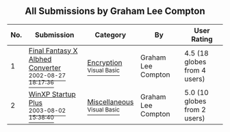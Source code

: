 ﻿<div align="center">

## All Submissions by Graham Lee Compton

</div>

No.  | Submission | Category | By   | User Rating
---- | ---------- | -------- | ---- | -----------
1 | [Final Fantasy X Albhed Converter<br /><sup>2002-08-27 18:17:36</sup>](https://github.com/Planet-Source-Code/graham-lee-compton-final-fantasy-x-albhed-converter__1-38333) | [Encryption<br /><sup>Visual Basic</sup>](../ByCategory/encryption__1-48.md) | Graham Lee Compton | 4.5 (18 globes from 4 users)
2 | [WinXP Startup Plus<br /><sup>2003-08-02 15:38:40</sup>](https://github.com/Planet-Source-Code/graham-lee-compton-winxp-startup-plus__1-47525) | [Miscellaneous<br /><sup>Visual Basic</sup>](../ByCategory/miscellaneous__1-1.md) | Graham Lee Compton | 5.0 (10 globes from 2 users)
